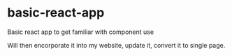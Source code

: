 # basic-react-app
Basic react app to get familiar with component use

Will then encorporate it into my website, update it, convert it to single page.
